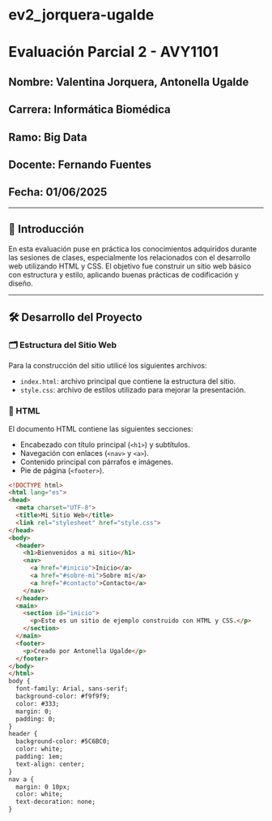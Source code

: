 # ev2_jorquera-ugalde
# Evaluación Parcial 2 - AVY1101

## Nombre: Valentina Jorquera, Antonella Ugalde  
## Carrera: Informática Biomédica  
## Ramo: Big Data 
## Docente: Fernando Fuentes
## Fecha: 01/06/2025

---

## 🧠 Introducción

En esta evaluación puse en práctica los conocimientos adquiridos durante las sesiones de clases, especialmente los relacionados con el desarrollo web utilizando HTML y CSS. El objetivo fue construir un sitio web básico con estructura y estilo, aplicando buenas prácticas de codificación y diseño.

---

## 🛠️ Desarrollo del Proyecto

### 🗂️ Estructura del Sitio Web

Para la construcción del sitio utilicé los siguientes archivos:

- `index.html`: archivo principal que contiene la estructura del sitio.
- `style.css`: archivo de estilos utilizado para mejorar la presentación.

### 🧱 HTML

El documento HTML contiene las siguientes secciones:

- Encabezado con título principal (`<h1>`) y subtítulos.
- Navegación con enlaces (`<nav>` y `<a>`).
- Contenido principal con párrafos e imágenes.
- Pie de página (`<footer>`).

```html
<!DOCTYPE html>
<html lang="es">
<head>
  <meta charset="UTF-8">
  <title>Mi Sitio Web</title>
  <link rel="stylesheet" href="style.css">
</head>
<body>
  <header>
    <h1>Bienvenidos a mi sitio</h1>
    <nav>
      <a href="#inicio">Inicio</a>
      <a href="#sobre-mi">Sobre mí</a>
      <a href="#contacto">Contacto</a>
    </nav>
  </header>
  <main>
    <section id="inicio">
      <p>Este es un sitio de ejemplo construido con HTML y CSS.</p>
    </section>
  </main>
  <footer>
    <p>Creado por Antonella Ugalde</p>
  </footer>
</body>
</html>
body {
  font-family: Arial, sans-serif;
  background-color: #f9f9f9;
  color: #333;
  margin: 0;
  padding: 0;
}
header {
  background-color: #5C6BC0;
  color: white;
  padding: 1em;
  text-align: center;
}
nav a {
  margin: 0 10px;
  color: white;
  text-decoration: none;
}
